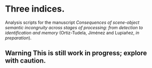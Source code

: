 # Three indices. 
Analysis scripts for the manuscript _Consequences of scene-object semantic incongruity across stages of processing: from detection to identification and memory_ (Ortiz-Tudela, Jiménez and Lupiañez, _in preparation_).

## **Warning** This is still work in progress; explore with caution.
